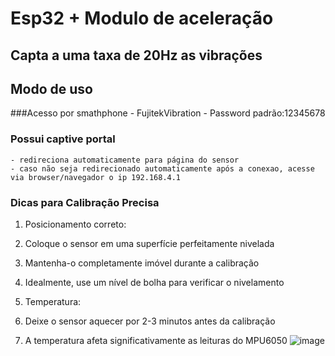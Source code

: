 # Esp32 + Modulo de aceleração
## Capta a uma taxa de 20Hz as vibrações 


## Modo de uso

###Acesso por smathphone
	- FujitekVibration
	- Password padrão:12345678
### Possui captive portal
	- redireciona automaticamente para página do sensor
	- caso não seja redirecionado automaticamente após a conexao, acesse via browser/navegador o ip 192.168.4.1


### Dicas para Calibração Precisa
1.	Posicionamento correto:
2. 	Coloque o sensor em uma superfície perfeitamente nivelada
3.	Mantenha-o completamente imóvel durante a calibração
4.	Idealmente, use um nível de bolha para verificar o nivelamento

1.	Temperatura:
2.	Deixe o sensor aquecer por 2-3 minutos antes da calibração
3.	A temperatura afeta significativamente as leituras do MPU6050
![image](https://github.com/user-attachments/assets/bd69502c-390f-446e-a35d-89692f14a362)
